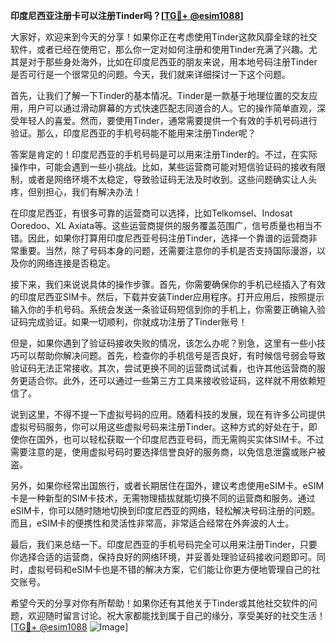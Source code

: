 **印度尼西亚注册卡可以注册Tinder吗？[[TG💪+ @esim1088](https://t.me/s/esim1088)]**

大家好，欢迎来到今天的分享！如果你正在考虑使用Tinder这款风靡全球的社交软件，或者已经在使用它，那么你一定对如何注册和使用Tinder充满了兴趣。尤其是对于那些身处海外，比如在印度尼西亚的朋友来说，用本地号码注册Tinder是否可行是一个很常见的问题。今天，我们就来详细探讨一下这个问题。

首先，让我们了解一下Tinder的基本情况。Tinder是一款基于地理位置的交友应用，用户可以通过滑动屏幕的方式快速匹配志同道合的人。它的操作简单直观，深受年轻人的喜爱。然而，要使用Tinder，通常需要提供一个有效的手机号码进行验证。那么，印度尼西亚的手机号码能不能用来注册Tinder呢？

答案是肯定的！印度尼西亚的手机号码是可以用来注册Tinder的。不过，在实际操作中，可能会遇到一些小挑战。比如，某些运营商可能对短信验证码的接收有限制，或者是网络环境不太稳定，导致验证码无法及时收到。这些问题确实让人头疼，但别担心，我们有解决办法！

在印度尼西亚，有很多可靠的运营商可以选择，比如Telkomsel、Indosat Ooredoo、XL Axiata等。这些运营商提供的服务覆盖范围广，信号质量也相当不错。因此，如果你打算用印度尼西亚号码注册Tinder，选择一个靠谱的运营商非常重要。当然，除了号码本身的问题，还需要注意你的手机是否支持国际漫游，以及你的网络连接是否稳定。

接下来，我们来说说具体的操作步骤。首先，你需要确保你的手机已经插入了有效的印度尼西亚SIM卡。然后，下载并安装Tinder应用程序。打开应用后，按照提示输入你的手机号码。系统会发送一条验证码短信到你的手机上，你需要正确输入验证码完成验证。如果一切顺利，你就成功注册了Tinder账号！

但是，如果你遇到了验证码接收失败的情况，该怎么办呢？别急，这里有一些小技巧可以帮助你解决问题。首先，检查你的手机信号是否良好，有时候信号弱会导致验证码无法正常接收。其次，尝试更换不同的运营商试试看，也许其他运营商的服务更适合你。此外，还可以通过一些第三方工具来接收验证码，这样就不用依赖短信了。

说到这里，不得不提一下虚拟号码的应用。随着科技的发展，现在有许多公司提供虚拟号码服务，你可以用这些虚拟号码来注册Tinder。这种方式的好处在于，即使你在国外，也可以轻松获取一个印度尼西亚号码，而无需购买实体SIM卡。不过需要注意的是，使用虚拟号码时要选择信誉良好的服务商，以免信息泄露或账户被盗。

另外，如果你经常出国旅行，或者长期居住在国外，建议考虑使用eSIM卡。eSIM卡是一种新型的SIM卡技术，无需物理插拔就能切换不同的运营商和服务。通过eSIM卡，你可以随时随地切换到印度尼西亚的网络，轻松解决号码注册的问题。而且，eSIM卡的便携性和灵活性非常高，非常适合经常在外奔波的人士。

最后，我们来总结一下。印度尼西亚的手机号码完全可以用来注册Tinder，只要你选择合适的运营商，保持良好的网络环境，并妥善处理验证码接收问题即可。同时，虚拟号码和eSIM卡也是不错的解决方案，它们能让你更方便地管理自己的社交账号。

希望今天的分享对你有所帮助！如果你还有其他关于Tinder或其他社交软件的问题，欢迎随时留言讨论。祝大家都能找到属于自己的缘分，享受美好的社交生活！[[TG💪+ @esim1088](https://t.me/s/esim1088) ![Image](https://i.postimg.cc/4NQfJmqS/Snipaste-2025-05-13-00-14-12.png)]